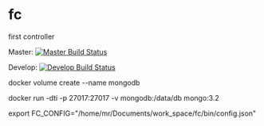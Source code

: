 # fc
first controller

Master: [![Master Build Status](https://travis-ci.com/wrfly/fc.svg?token=LqBN16z2mHbvTyyYr9hc&branch=master)](https://travis-ci.com/wrfly/fc)

Develop: [![Develop Build Status](https://travis-ci.com/wrfly/fc.svg?token=LqBN16z2mHbvTyyYr9hc&branch=develop)](https://travis-ci.com/wrfly/fc)

docker volume create --name mongodb

docker run -dti -p 27017:27017 -v mongodb:/data/db mongo:3.2

export FC_CONFIG="/home/mr/Documents/work_space/fc/bin/config.json"
